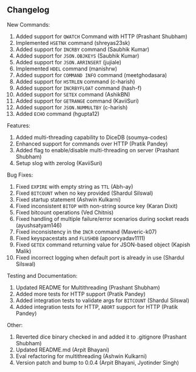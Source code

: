 ---
---

## Changelog

New Commands:

1. Added support for `QWATCH` Command with HTTP (Prashant Shubham)
2. Implemented `HSETNX` command (shreyas23sk)
3. Added support for `INCRBY` command (Saubhik Kumar)
4. Added support for `JSON.OBJKEYS` (Saubhik Kumar)
5. Added support for `JSON.ARRINSERT` (jujiale)
6. Implemented `HDEL` command (manishrw)
7. Added support for `COMMAND INFO` command (meetghodasara)
8. Added support for `HSTRLEN` command (c-harish)
9. Added support for `INCRBYFLOAT` command (hash-f)
10. Added support for `SETEX` command (AshikBN)
11. Added support for `GETRANGE` command (KaviiSuri)
12. Added support for `JSON.NUMMULTBY` (c-harish)
13. Added `ECHO` command (hgupta12)

Features:

1. Added multi-threading capability to DiceDB (soumya-codes)
2. Enhanced support for commands over HTTP (Pratik Pandey)
3. Added flag to enable/disable multi-threading on server (Prashant Shubham)
4. Setup slog with zerolog (KaviiSuri)

Bug Fixes:

1. Fixed `EXPIRE` with empty string as `TTL` (Abh-ay)
2. Fixed `BITCOUNT` when no key provided (Shardul Silswal)
3. Fixed startup statement (Ashwin Kulkarni)
4. Fixed inconsistent `BITOP` with non-string source key (Karan Dixit)
5. Fixed bitcount operations (Ved Chitnis)
6. Fixed handling of multiple failure/error scenarios during socket reads (ayushsatyam146)
7. Fixed inconsistency in the `INCR` command (Maveric-k07)
8. Fixed keyspacestats and `FLUSHDB` (apoorvyadav1111)
9. Fixed `GETEX` command returning value for JSON-based object (Kapish Malik)
10. Fixed incorrect logging when default port is already in use (Shardul Silswal)

Testing and Documentation:

1. Updated README for Multithreading (Prashant Shubham)
2. Added more tests for HTTP support (Pratik Pandey)
3. Added integration tests to validate args for `BITCOUNT` (Shardul Silswal)
4. Added integration tests for HTTP, `ABORT` support for HTTP (Pratik Pandey)

Other:

1. Reverted dice binary checked in and added it to .gitignore (Prashant Shubham)
2. Updated README.md (Arpit Bhayani)
3. Eval refactoring for multithreading (Ashwin Kulkarni)
4. Version patch and bump to 0.0.4 (Arpit Bhayani, Jyotinder Singh)
